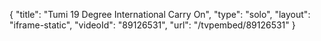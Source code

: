 {
    "title": "Tumi 19 Degree International Carry On",
    "type": "solo",
    "layout": "iframe-static",
    "videoId": "89126531",
    "url": "\/tvpembed\/89126531"
}